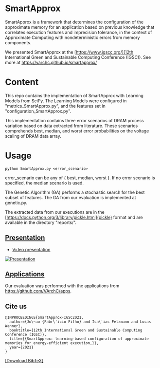 # SmartApprox

SmartApprox is a framework that determines the configuration of the approximate memory for an application based on previous knowledge that correlates execution features and imprecision tolerance, in the context of Approximate Computing with nondeterministic errors from memory components.

We presented SmartApprox at the [https://www.igscc.org/](12th International Green and Sustainable Computing Conference (IGSC)). See more at https://varchc.github.io/smartapprox/


# Content

This repo contains the implementation of SmartApprox with Learning Models from SciPy.
The Learning Models were configured in "metrics_SmartApprox.py", and the features set in "configuration_SmartApprox.py".

This implementation contains three error scenarios of DRAM process variation based on data extracted from literature. These scenarios comprehends best, median, and worst error probabilities on the voltage scaling of DRAM data array.

# Usage

```shell
python SmartApprox.py <error_scenario>
```
error_scenario can be any of { best, median, worst }. If no error scenario is specified, the median scenario is used.

The Genetic Algorithm (GA) performs a stochastic search for the best subset of features. The GA from our evaluation is implemented at genetic.py. 

The extracted data from our executions are in the [https://docs.python.org/3/library/pickle.html](pickle) format and are available in the directory "reports/".

## [Presentation](#presentation)

*  [Video presentation](https://www.youtube.com/watch?v=9IfxVGTJqBg)

[![Presentation](https://img.youtube.com/vi/9IfxVGTJqBg/0.jpg)](https://www.youtube.com/watch?v=9IfxVGTJqBg)


## [Applications](#applications)

Our evaluation was performed with the applications from https://github.com/VArchC/apps.



## Cite us
```
@INPROCEEDINGS{SmartApprox-IGSC2021,
  author={Jo\~ao {Fabr\'icio Filho} and Isa\'ias Felzmann and Lucas Wanner},
  booktitle={12th International Green and Sustainable Computing Conference (IGSC)}, 
  title={{SmartApprox: learning-based configuration of approximate memories for energy-efficient execution,}}, 
  year={2021}
}
```
[[Download BibTeX]](https://varchc.github.io/bibtex/smartapprox-igsc2021.bib)
